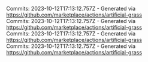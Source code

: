 Commits: 2023-10-12T17:13:12.757Z - Generated via https://github.com/marketplace/actions/artificial-grass
<br>
Commits: 2023-10-12T17:13:12.757Z - Generated via https://github.com/marketplace/actions/artificial-grass
<br>
Commits: 2023-10-12T17:13:12.757Z - Generated via https://github.com/marketplace/actions/artificial-grass
<br>
Commits: 2023-10-12T17:13:12.757Z - Generated via https://github.com/marketplace/actions/artificial-grass
<br>
